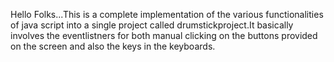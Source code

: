 Hello Folks...This is a complete implementation of the various functionalities of java script into a single project called drumstickproject.It basically involves the eventlistners for both manual clicking on the buttons provided on the screen and also the keys in the keyboards.
